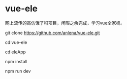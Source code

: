 # vue-ele
网上流传的高仿饿了吗项目，闲暇之余完成，学习vue全家桶。



git clone https://github.com/anlena/vue-ele.git

cd vue-ele

cd eleApp

npm install

npm run dev